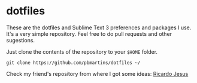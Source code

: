 # dotfiles
These are the dotfiles and Sublime Text 3 preferences and packages I use. It's a very simple repository. Feel free to do pull requests and other sugestions.

Just clone the contents of the repository to your ```$HOME``` folder.
```
git clone https://github.com/pbmartins/dotfiles ~/
```

Check my friend's repository from where I got some ideas:
[Ricardo Jesus](https://github.com/RJ-Jesus/dotfiles)
